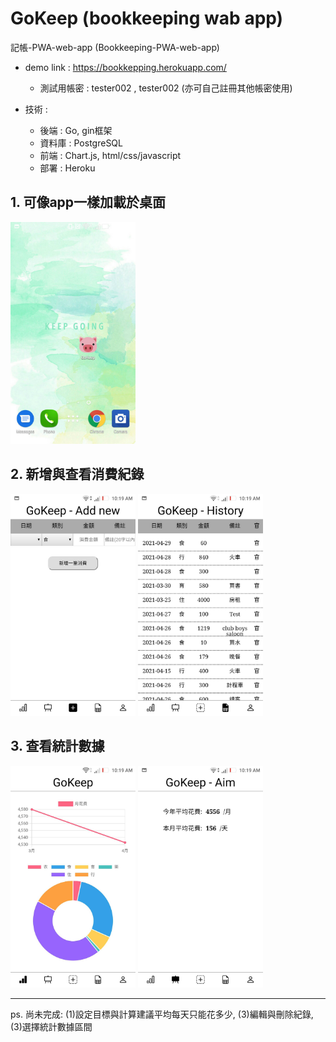 # GoKeep (bookkeeping wab app)
記帳-PWA-web-app (Bookkeeping-PWA-web-app)

* demo link : https://bookkepping.herokuapp.com/
  * 測試用帳密 : tester002 , tester002 (亦可自己註冊其他帳密使用)

* 技術 :
  * 後端 : Go, gin框架
  * 資料庫 : PostgreSQL
  * 前端 : Chart.js, html/css/javascript
  * 部署 : Heroku

## 1. 可像app一樣加載於桌面
<kbd><img src="https://github.com/Yu-Zhuang/bookkeeping/blob/main/demoscreen/64978.jpg" width="200"></kbd>

## 2. 新增與查看消費紀錄
<p width="100%">
    <kbd><img src="https://github.com/Yu-Zhuang/bookkeeping/blob/main/demoscreen/65162.jpg" width="200"></kbd>
    <kbd><img src="https://github.com/Yu-Zhuang/bookkeeping/blob/main/demoscreen/65161.jpg" width="200"></kbd>
</p>


## 3. 查看統計數據
<p width="100%">
    <kbd><img src="https://github.com/Yu-Zhuang/bookkeeping/blob/main/demoscreen/65164.jpg" width="200"></kbd>
    <kbd><img src="https://github.com/Yu-Zhuang/bookkeeping/blob/main/demoscreen/65163.jpg" width="200"></kbd>
</p>


--- 
ps. 尚未完成: (1)設定目標與計算建議平均每天只能花多少, (3)編輯與刪除紀錄, (3)選擇統計數據區間


